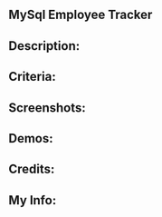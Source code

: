 ## MySql Employee Tracker  

## Description:  

## Criteria:  

## Screenshots:  

## Demos:  

## Credits:  

## My Info:  



